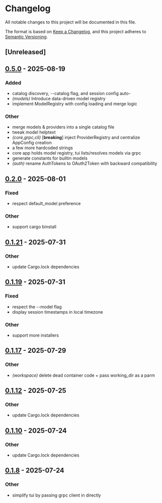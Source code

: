 # Changelog

All notable changes to this project will be documented in this file.

The format is based on [Keep a Changelog](https://keepachangelog.com/en/1.0.0/),
and this project adheres to [Semantic Versioning](https://semver.org/spec/v2.0.0.html).

## [Unreleased]

## [0.5.0](https://github.com/BrendanGraham14/steer/compare/steer-v0.4.0...steer-v0.5.0) - 2025-08-19

### Added

- catalog discovery, --catalog flag, and session config auto-
- *(models)* Introduce data-driven model registry
- implement ModelRegistry with config loading and merge logic

### Other

- merge models & providers into a single catalog file
- tweak model helptext
- *(core,grpc,cli)* [**breaking**] inject ProviderRegistry and centralize AppConfig creation
- a few more hardcoded strings
- core app holds model registry, tui lists/resolves models via grpc
- generate constants for builtin models
- *(auth)* rename AuthTokens to OAuth2Token with backward compatibility

## [0.2.0](https://github.com/BrendanGraham14/steer/compare/steer-v0.1.21...steer-v0.2.0) - 2025-08-01

### Fixed

- respect default_model preference

### Other

- support cargo binstall

## [0.1.21](https://github.com/BrendanGraham14/steer/compare/steer-v0.1.20...steer-v0.1.21) - 2025-07-31

### Other

- update Cargo.lock dependencies

## [0.1.19](https://github.com/BrendanGraham14/steer/compare/steer-v0.1.18...steer-v0.1.19) - 2025-07-31

### Fixed

- respect the --model flag
- display session timestamps in local timezone

### Other

- support more installers

## [0.1.17](https://github.com/BrendanGraham14/steer/compare/steer-v0.1.16...steer-v0.1.17) - 2025-07-29

### Other

- *(workspace)* delete dead container code + pass working_dir as a parm

## [0.1.12](https://github.com/BrendanGraham14/steer/compare/steer-v0.1.11...steer-v0.1.12) - 2025-07-25

### Other

- update Cargo.lock dependencies

## [0.1.10](https://github.com/BrendanGraham14/steer/compare/steer-v0.1.9...steer-v0.1.10) - 2025-07-24

### Other

- update Cargo.lock dependencies

## [0.1.8](https://github.com/BrendanGraham14/steer/compare/steer-v0.1.7...steer-v0.1.8) - 2025-07-24

### Other

- simplify tui by passing grpc client in directly

